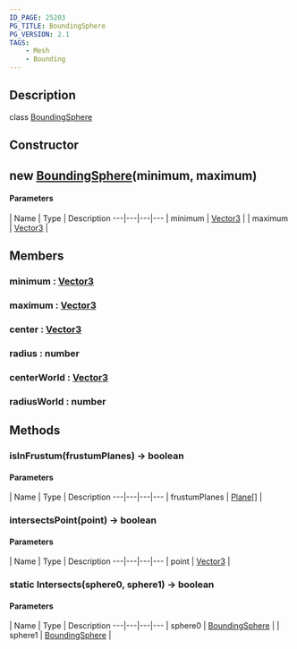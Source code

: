 ```yaml
---
ID_PAGE: 25203
PG_TITLE: BoundingSphere
PG_VERSION: 2.1
TAGS:
    - Mesh
    - Bounding
---
```

## Description

class [BoundingSphere](/classes/3.1/BoundingSphere)



## Constructor

## new [BoundingSphere](/classes/3.1/BoundingSphere)(minimum, maximum)



#### Parameters
 | Name | Type | Description
---|---|---|---
 | minimum | [Vector3](/classes/3.1/Vector3) | 
 | maximum | [Vector3](/classes/3.1/Vector3) | 
## Members

### minimum : [Vector3](/classes/3.1/Vector3)


### maximum : [Vector3](/classes/3.1/Vector3)


### center : [Vector3](/classes/3.1/Vector3)


### radius : number


### centerWorld : [Vector3](/classes/3.1/Vector3)


### radiusWorld : number


## Methods

### isInFrustum(frustumPlanes) &rarr; boolean



#### Parameters
 | Name | Type | Description
---|---|---|---
 | frustumPlanes | [Plane](/classes/3.1/Plane)[] | 

### intersectsPoint(point) &rarr; boolean



#### Parameters
 | Name | Type | Description
---|---|---|---
 | point | [Vector3](/classes/3.1/Vector3) | 

### static Intersects(sphere0, sphere1) &rarr; boolean



#### Parameters
 | Name | Type | Description
---|---|---|---
 | sphere0 | [BoundingSphere](/classes/3.1/BoundingSphere) | 
 | sphere1 | [BoundingSphere](/classes/3.1/BoundingSphere) | 
